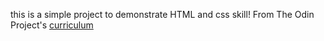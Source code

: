 this is a simple project to demonstrate HTML and css skill!
From The Odin Project's [curriculum](http://www.theodinproject.com/courses/web-development-101/lessons/html-css)
